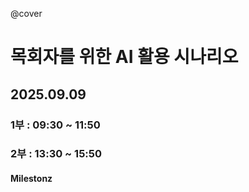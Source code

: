 @cover

# 목회자를 위한 AI 활용 시나리오

## 2025.09.09

### 1부 : 09:30 ~ 11:50

### 2부 : 13:30 ~ 15:50

#### Milestonz
